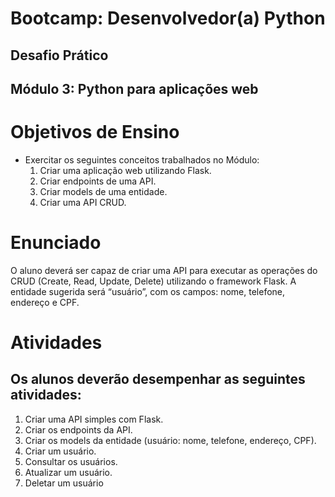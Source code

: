 

# Bootcamp: Desenvolvedor(a) Python
## Desafio Prático
## Módulo 3: Python para aplicações web

# Objetivos de Ensino
 * Exercitar os seguintes conceitos trabalhados no Módulo:
      1. Criar uma aplicação web utilizando Flask.
      2. Criar endpoints de uma API.
      3. Criar models de uma entidade.
      4. Criar uma API CRUD.
      
# Enunciado
O aluno deverá ser capaz de criar uma API para executar as operações do
CRUD (Create, Read, Update, Delete) utilizando o framework Flask. A entidade
sugerida será “usuário”, com os campos: nome, telefone, endereço e CPF.

# Atividades

## Os alunos deverão desempenhar as seguintes atividades:
 1. Criar uma API simples com Flask.
 2. Criar os endpoints da API.
 3. Criar os models da entidade (usuário: nome, telefone, endereço, CPF).
 4. Criar um usuário.
 5. Consultar os usuários.
 6. Atualizar um usuário.
 7. Deletar um usuário

